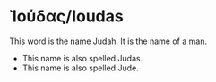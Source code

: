# Ἰούδας/Ioudas

This word is the name Judah. It is the name of a man.

* This name is also spelled Judas.
* This name is also spelled Jude.


